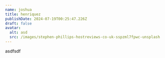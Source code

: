 ```yaml
---
name: joshua
title: henriquez
publishDate: 2024-07-19T00:25:47.226Z
draft: false
avatar:
  alt: asd
  src: /images/stephen-phillips-hostreviews-co-uk-sspzml7fpwc-unsplash.jpg
---
```

a﻿sdfsdf